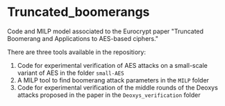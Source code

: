 # Truncated_boomerangs
Code and MILP model associated to the Eurocrypt paper "Truncated Boomerang and Applications to AES-based ciphers."

There are three tools available in the repositiory:
1. Code for experimental verification of AES attacks on a small-scale variant of AES in the folder `small-AES`
2. A MILP tool to find boomerang attack parameters in the `MILP` folder
3. Code for experimental verification of the middle rounds of the Deoxys attacks proposed in the paper in the `Deoxys_verification` folder

